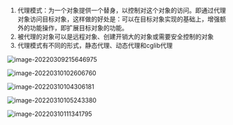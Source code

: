 1. 代理模式：为一个对象提供一个替身，以控制对这个对象的访问。即通过代理对象访问目标对象，这样做的好处是：可以在目标对象实现的基础上，增强额外的功能操作，即扩展目标对象的功能。
2. 被代理的对象可以是远程对象、创建开销大的对象或需要安全控制的对象
3. 代理模式有不同的形式，静态代理、动态代理和cglib代理

![image-20220309215646975](C:\Users\46305\AppData\Roaming\Typora\typora-user-images\image-20220309215646975.png)

![image-20220310102606760](C:\Users\46305\AppData\Roaming\Typora\typora-user-images\image-20220310102606760.png)

![image-20220310104306181](C:\Users\46305\AppData\Roaming\Typora\typora-user-images\image-20220310104306181.png)

![image-20220310105243380](C:\Users\46305\AppData\Roaming\Typora\typora-user-images\image-20220310105243380.png)

![image-20220310111341795](C:\Users\46305\AppData\Roaming\Typora\typora-user-images\image-20220310111341795.png)

